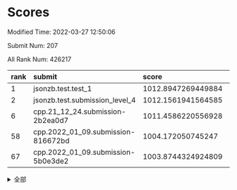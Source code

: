 # Scores

Modified Time: 2022-03-27 12:50:06

Submit Num: 207

All Rank Num: 426217

| rank |               submit               |       score        |       sigma        | pk_num |
| :--- | :--------------------------------- | :----------------- | :----------------- | :----- |
| 1    | jsonzb.test.test_1                 | 1012.8947269449884 | 0.8131650105953311 | 8235   |
| 2    | jsonzb.test.submission_level_4     | 1012.1561941564585 | 0.8316469477497593 | 8238   |
| 6    | cpp.21_12_24.submission-2b2ea0d7   | 1011.4586220556928 | 0.754556701018586  | 8233   |
| 58   | cpp.2022_01_09.submission-816672bd | 1004.172050745247  | 0.7209469155440268 | 8236   |
| 67   | cpp.2022_01_09.submission-5b0e3de2 | 1003.8744324924809 | 0.714248412445718  | 8234   |


<details>
<summary>全部</summary>

| rank |                 submit                 |       score        |       sigma        | pk_num |
| :--- | :------------------------------------- | :----------------- | :----------------- | :----- |
| 1    | jsonzb.test.test_1                     | 1012.8947269449884 | 0.8131650105953311 | 8235   |
| 2    | jsonzb.test.submission_level_4         | 1012.1561941564585 | 0.8316469477497593 | 8238   |
| 3    | gobigger.level_3.submission_level_3_8  | 1012.0983385965914 | 0.7991952093946552 | 8235   |
| 4    | gobigger.level_3.submission_level_3_2  | 1011.9820489092048 | 0.8222900300980784 | 8232   |
| 5    | gobigger.level_3.submission_level_3_6  | 1011.9640688044101 | 0.7777104530329556 | 8240   |
| 6    | cpp.21_12_24.submission-2b2ea0d7       | 1011.4586220556928 | 0.754556701018586  | 8233   |
| 7    | gobigger.level_3.submission_level_3_11 | 1011.3328022412768 | 0.7711718995836014 | 8233   |
| 8    | gobigger.level_3.submission_level_3_30 | 1011.2643047073069 | 0.7884384981976635 | 8233   |
| 9    | gobigger.level_3.submission_level_3_4  | 1011.2391879950798 | 0.7714632645848014 | 8233   |
| 10   | gobigger.level_3.submission_level_3_35 | 1011.1618931913912 | 0.7638312204464361 | 8234   |
| 11   | gobigger.level_3.submission_level_3_3  | 1011.0755270559916 | 0.7601441263586017 | 8233   |
| 12   | gobigger.level_3.submission_level_3_19 | 1010.9757287363077 | 0.7858016896765828 | 8235   |
| 13   | gobigger.level_3.submission_level_3_48 | 1010.9311346480998 | 0.7551774168534626 | 8233   |
| 14   | gobigger.level_3.submission_level_3_32 | 1010.922179818704  | 0.7777283413587514 | 8234   |
| 15   | gobigger.level_3.submission_level_3_15 | 1010.8022888221349 | 0.7632121428708718 | 8234   |
| 16   | gobigger.level_3.submission_level_3_21 | 1010.7822183037839 | 0.7597168866377579 | 8237   |
| 17   | gobigger.level_3.submission_level_3_24 | 1010.6431933201509 | 0.7579497194824093 | 8239   |
| 18   | gobigger.level_3.submission_level_3_25 | 1010.5014005750265 | 0.771953250335544  | 8230   |
| 19   | gobigger.level_3.submission_level_3_17 | 1010.4450537004036 | 0.7748949213538123 | 8240   |
| 20   | gobigger.level_3.submission_level_3_1  | 1010.4330838454115 | 0.7633032481941628 | 8235   |
| 21   | gobigger.level_3.submission_level_3_31 | 1010.4308431409034 | 0.7780020323807085 | 8236   |
| 22   | gobigger.level_3.submission_level_3_45 | 1010.3980546817414 | 0.766497620694285  | 8238   |
| 23   | gobigger.level_3.submission_level_3_13 | 1010.3775370825352 | 0.7634630104682001 | 8238   |
| 24   | gobigger.level_3.submission_level_3_36 | 1010.3532110247498 | 0.781846526955885  | 8241   |
| 25   | gobigger.level_3.submission_level_3_26 | 1010.3398205280538 | 0.7694932946288447 | 8243   |
| 26   | gobigger.level_3.submission_level_3_10 | 1010.3309583067614 | 0.7499800479581296 | 8242   |
| 27   | gobigger.level_3.submission_level_3_47 | 1010.3267003653543 | 0.7612072808153174 | 8242   |
| 28   | gobigger.level_3.submission_level_3_5  | 1010.3198803862537 | 0.7422232860786055 | 8235   |
| 29   | gobigger.level_3.submission_level_3_16 | 1010.2925676494282 | 0.7566559242864347 | 8236   |
| 30   | gobigger.level_3.submission_level_3_38 | 1010.2755169857948 | 0.757629558048539  | 8235   |
| 31   | gobigger.level_3.submission_level_3_39 | 1010.2499326910479 | 0.7642867143943305 | 8235   |
| 32   | gobigger.level_3.submission_level_3_37 | 1010.0692189913111 | 0.7524245427832021 | 8239   |
| 33   | gobigger.level_3.submission_level_3_44 | 1009.9125437887005 | 0.7587664387126991 | 8233   |
| 34   | gobigger.level_3.submission_level_3_7  | 1009.812583109777  | 0.7431641124571107 | 8235   |
| 35   | gobigger.level_3.submission_level_3_33 | 1009.8025506982617 | 0.7568205609614486 | 8241   |
| 36   | gobigger.level_3.submission_level_3_41 | 1009.7164096942482 | 0.742031094435961  | 8236   |
| 37   | gobigger.level_3.submission_level_3_0  | 1009.693033382055  | 0.7567965073325204 | 8233   |
| 38   | gobigger.level_3.submission_level_3_9  | 1009.6053959812892 | 0.7694091464495603 | 8235   |
| 39   | gobigger.level_3.submission_level_3_18 | 1009.6051520868867 | 0.760876282909149  | 8233   |
| 40   | gobigger.level_3.submission_level_3_43 | 1009.5631962240928 | 0.7650676616513639 | 8238   |
| 41   | gobigger.level_3.submission_level_3_40 | 1009.4636675101361 | 0.7591496711103514 | 8238   |
| 42   | gobigger.level_3.submission_level_3_12 | 1009.3646040590911 | 0.7398146526523276 | 8236   |
| 43   | gobigger.level_3.submission_level_3_49 | 1009.2111104579064 | 0.7522128377349966 | 8237   |
| 44   | gobigger.level_3.submission_level_3_14 | 1009.1734260319581 | 0.7554420154650967 | 8234   |
| 45   | gobigger.level_3.submission_level_3_42 | 1009.1591434390434 | 0.7433365217619019 | 8234   |
| 46   | gobigger.level_3.submission_level_3_28 | 1009.1489089214408 | 0.7390594363450416 | 8235   |
| 47   | gobigger.level_3.submission_level_3_23 | 1009.0136999145378 | 0.7266423362429933 | 8242   |
| 48   | gobigger.level_3.submission_level_3_27 | 1008.9299428905126 | 0.763604169737837  | 8236   |
| 49   | gobigger.level_3.submission_level_3_34 | 1008.9134086587967 | 0.7464696050761588 | 8230   |
| 50   | gobigger.level_3.submission_level_3_22 | 1008.7844396630954 | 0.7541070337402871 | 8237   |
| 51   | gobigger.level_3.submission_level_3_29 | 1008.7120276001465 | 0.7447579563553098 | 8236   |
| 52   | gobigger.level_3.submission_level_3_46 | 1008.6314699388395 | 0.752946204616807  | 8234   |
| 53   | gobigger.level_3.submission_level_3_20 | 1008.2221286306262 | 0.7512196032203169 | 8234   |
| 54   | gobigger.level_1.submission_level_1_19 | 1004.5998434666149 | 0.7202105075631009 | 8235   |
| 55   | gobigger.level_1.submission_level_1_3  | 1004.3795028606045 | 0.7251629350017008 | 8233   |
| 56   | gobigger.level_1.submission_level_1_23 | 1004.3428586554455 | 0.7137569400755132 | 8236   |
| 57   | gobigger.level_1.submission_level_1_8  | 1004.2332458165971 | 0.7112210813483963 | 8234   |
| 58   | cpp.2022_01_09.submission-816672bd     | 1004.172050745247  | 0.7209469155440268 | 8236   |
| 59   | gobigger.level_1.submission_level_1_18 | 1004.1688682998824 | 0.7181505209659369 | 8235   |
| 60   | gobigger.level_1.submission_level_1_47 | 1004.1629090558182 | 0.7273506985877382 | 8238   |
| 61   | gobigger.level_1.submission_level_1_5  | 1004.0038147730512 | 0.7198086168549446 | 8235   |
| 62   | gobigger.level_1.submission_level_1_21 | 1003.9576156672674 | 0.7184380332405493 | 8241   |
| 63   | gobigger.level_1.submission_level_1_6  | 1003.9568512784936 | 0.7183795553012486 | 8244   |
| 64   | gobigger.level_1.submission_level_1_2  | 1003.9192492333308 | 0.7173131401712867 | 8233   |
| 65   | gobigger.level_1.submission_level_1_9  | 1003.8861057064809 | 0.7219629086386777 | 8235   |
| 66   | gobigger.level_1.submission_level_1_46 | 1003.8769829565692 | 0.7308945419339414 | 8235   |
| 67   | cpp.2022_01_09.submission-5b0e3de2     | 1003.8744324924809 | 0.714248412445718  | 8234   |
| 68   | gobigger.level_1.submission_level_1_24 | 1003.8286053963408 | 0.71831016766498   | 8232   |
| 69   | gobigger.level_1.submission_level_1_44 | 1003.7801765828708 | 0.714805281210711  | 8238   |
| 70   | gobigger.level_1.submission_level_1_13 | 1003.6786227695883 | 0.7272977779297207 | 8235   |
| 71   | gobigger.level_1.submission_level_1_27 | 1003.6785476451639 | 0.7076497248565342 | 8237   |
| 72   | gobigger.level_1.submission_level_1_49 | 1003.6428313264408 | 0.7392565612318603 | 8238   |
| 73   | gobigger.level_1.submission_level_1_15 | 1003.6414587896378 | 0.7312858647397931 | 8230   |
| 74   | gobigger.level_1.submission_level_1_45 | 1003.6094153598547 | 0.7119086713247105 | 8235   |
| 75   | gobigger.level_1.submission_level_1_20 | 1003.5984383922817 | 0.7224176233179658 | 8244   |
| 76   | gobigger.level_1.submission_level_1_41 | 1003.432878353256  | 0.7264670810105187 | 8237   |
| 77   | gobigger.level_1.submission_level_1_42 | 1003.4100050870597 | 0.7089423564977376 | 8236   |
| 78   | gobigger.level_1.submission_level_1_1  | 1003.2237513470646 | 0.7122449957083653 | 8233   |
| 79   | gobigger.level_1.submission_level_1_14 | 1003.2110019930485 | 0.7167997712136503 | 8235   |
| 80   | gobigger.level_1.submission_level_1_7  | 1003.2084322619991 | 0.7098918515831061 | 8238   |
| 81   | gobigger.level_1.submission_level_1_29 | 1003.1869832066178 | 0.7119070698219949 | 8240   |
| 82   | gobigger.level_1.submission_level_1_34 | 1003.1783298696753 | 0.7215899525300026 | 8238   |
| 83   | gobigger.level_1.submission_level_1_25 | 1003.1677894160518 | 0.7187946813578276 | 8236   |
| 84   | gobigger.level_1.submission_level_1_22 | 1003.1043393074434 | 0.7224180798031054 | 8239   |
| 85   | gobigger.level_1.submission_level_1_43 | 1003.0982351944739 | 0.7161898594793004 | 8237   |
| 86   | gobigger.level_1.submission_level_1_37 | 1003.0728831375392 | 0.6971220395551274 | 8240   |
| 87   | gobigger.level_1.submission_level_1_36 | 1003.0601853373298 | 0.7197680926666268 | 8242   |
| 88   | gobigger.level_1.submission_level_1_4  | 1003.0573801157481 | 0.7142496665964868 | 8234   |
| 89   | gobigger.level_1.submission_level_1_35 | 1003.00265102208   | 0.7103470464656347 | 8233   |
| 90   | gobigger.level_1.submission_level_1_32 | 1002.9769407088937 | 0.7195876835678608 | 8238   |
| 91   | gobigger.level_1.submission_level_1_33 | 1002.9553041971366 | 0.7169582008204136 | 8238   |
| 92   | gobigger.level_1.submission_level_1_31 | 1002.801823918911  | 0.7211239161371099 | 8241   |
| 93   | gobigger.level_1.submission_level_1_48 | 1002.6028185442326 | 0.7149196382569187 | 8240   |
| 94   | gobigger.level_1.submission_level_1_40 | 1002.5220248190515 | 0.7089010633766616 | 8238   |
| 95   | gobigger.level_1.submission_level_1_11 | 1002.499353696956  | 0.712969906023208  | 8236   |
| 96   | gobigger.level_1.submission_level_1_17 | 1002.3178229440823 | 0.7158211578763427 | 8234   |
| 97   | gobigger.level_1.submission_level_1_10 | 1002.3027168651697 | 0.7132841719551939 | 8236   |
| 98   | gobigger.level_1.submission_level_1_16 | 1002.3007094782322 | 0.719840773449276  | 8233   |
| 99   | gobigger.level_1.submission_level_1_0  | 1002.18503491503   | 0.7148441645270414 | 8236   |
| 100  | gobigger.level_1.submission_level_1_30 | 1002.1680138339375 | 0.7122923312191948 | 8233   |
| 101  | gobigger.level_1.submission_level_1_38 | 1002.0024743799037 | 0.7081520105498037 | 8238   |
| 102  | gobigger.level_1.submission_level_1_12 | 1001.9176671925575 | 0.711209680269688  | 8237   |
| 103  | gobigger.level_1.submission_level_1_39 | 1001.8953731130416 | 0.7026576571259419 | 8235   |
| 104  | gobigger.level_1.submission_level_1_28 | 1001.871131471899  | 0.7094613039000134 | 8239   |
| 105  | gobigger.level_1.submission_level_1_26 | 1001.693661400704  | 0.7119172228551393 | 8236   |
| 106  | gobigger.random.submission_random_44   | 997.67900643575    | 0.6991368511482526 | 8236   |
| 107  | gobigger.random.submission_random_36   | 997.5588685383466  | 0.7136628032547142 | 8236   |
| 108  | gobigger.random.submission_random_48   | 997.4854782149721  | 0.6999444091042313 | 8232   |
| 109  | gobigger.random.submission_random_35   | 997.3108981170955  | 0.7034943102567102 | 8234   |
| 110  | gobigger.random.submission_random_24   | 997.2540999161012  | 0.7052513060327593 | 8234   |
| 111  | gobigger.random.submission_random_9    | 997.0760864240663  | 0.7142902914922535 | 8237   |
| 112  | gobigger.random.submission_random_30   | 996.9221282142743  | 0.6952092308620319 | 8234   |
| 113  | gobigger.random.submission_random_40   | 996.8206088460239  | 0.7076882266061794 | 8238   |
| 114  | gobigger.random.submission_random_20   | 996.7056010654504  | 0.7107923197450061 | 8236   |
| 115  | gobigger.random.submission_random_19   | 996.505248669631   | 0.726423466806254  | 8238   |
| 116  | gobigger.random.submission_random_15   | 996.4508757965823  | 0.708759812463823  | 8238   |
| 117  | gobigger.random.submission_random_18   | 996.4322339939398  | 0.7142428772181807 | 8238   |
| 118  | gobigger.random.submission_random_8    | 996.4281752913     | 0.697324404314415  | 8234   |
| 119  | gobigger.random.submission_random_49   | 996.4200940128355  | 0.6945168041687952 | 8234   |
| 120  | gobigger.random.submission_random_42   | 996.4121528503512  | 0.6943691808793945 | 8233   |
| 121  | gobigger.random.submission_random_13   | 996.4119103868455  | 0.7124973252157787 | 8231   |
| 122  | gobigger.random.submission_random_43   | 996.3839121147864  | 0.7132599170628651 | 8234   |
| 123  | gobigger.random.submission_random_7    | 996.3536638163258  | 0.7148285374047444 | 8235   |
| 124  | gobigger.random.submission_random_11   | 996.3069104150643  | 0.7092131607108353 | 8236   |
| 125  | gobigger.random.submission_random_16   | 996.25710319797    | 0.7091182854860693 | 8238   |
| 126  | gobigger.random.submission_random_38   | 996.2540200306933  | 0.717898775209182  | 8240   |
| 127  | gobigger.random.submission_random_41   | 996.1978303460008  | 0.7107134353130016 | 8235   |
| 128  | gobigger.random.submission_random_26   | 996.1700802965622  | 0.7123893866987541 | 8241   |
| 129  | gobigger.random.submission_random_17   | 996.0947448598243  | 0.7162913888579453 | 8236   |
| 130  | gobigger.random.submission_random_6    | 996.0778595368715  | 0.7138035827664698 | 8238   |
| 131  | gobigger.random.submission_random_5    | 996.0598630903821  | 0.7257240827310139 | 8239   |
| 132  | gobigger.random.submission_random_10   | 995.8988849655108  | 0.7093677050374064 | 8237   |
| 133  | gobigger.random.submission_random_21   | 995.8803090270698  | 0.7015211901093769 | 8235   |
| 134  | gobigger.random.submission_random_2    | 995.8149162550988  | 0.70565206173097   | 8237   |
| 135  | gobigger.random.submission_random_0    | 995.8122395222308  | 0.7269152474968014 | 8234   |
| 136  | gobigger.random.submission_random_29   | 995.8065084145717  | 0.7072158493448524 | 8236   |
| 137  | gobigger.random.submission_random_23   | 995.7993449164383  | 0.6940256575815297 | 8232   |
| 138  | gobigger.random.submission_random_27   | 995.7952312745165  | 0.7019382053899428 | 8240   |
| 139  | gobigger.random.submission_random_45   | 995.7249114359986  | 0.7158522508443745 | 8230   |
| 140  | gobigger.random.submission_random_47   | 995.7187804224267  | 0.697190862158108  | 8235   |
| 141  | gobigger.random.submission_random_12   | 995.7010378226669  | 0.7133015325443656 | 8232   |
| 142  | gobigger.random.submission_random_32   | 995.5966792794989  | 0.707911062298743  | 8239   |
| 143  | gobigger.random.submission_random_33   | 995.5381944733492  | 0.7062591996015288 | 8236   |
| 144  | gobigger.random.submission_random_46   | 995.5019419183309  | 0.7034098725239222 | 8231   |
| 145  | gobigger.random.submission_random_22   | 995.4707727688269  | 0.7132428265481506 | 8239   |
| 146  | gobigger.random.submission_random_34   | 995.4296587600849  | 0.7336254509044551 | 8230   |
| 147  | gobigger.random.submission_random_37   | 995.2858621562544  | 0.7184205956776639 | 8243   |
| 148  | gobigger.random.submission_random_25   | 995.2118531271076  | 0.7286532971732277 | 8236   |
| 149  | gobigger.random.submission_random_14   | 995.1778611184287  | 0.7373229179103842 | 8239   |
| 150  | gobigger.random.submission_random_31   | 995.1485742908947  | 0.7027680995634578 | 8233   |
| 151  | gobigger.random.submission_random_28   | 995.1289257935123  | 0.722399560847486  | 8236   |
| 152  | gobigger.random.submission_random_3    | 995.001127170327   | 0.7295349799641234 | 8233   |
| 153  | gobigger.random.submission_random_39   | 994.8753141282642  | 0.7209327073830138 | 8234   |
| 154  | gobigger.random.submission_random_1    | 994.8670003158727  | 0.7174491402997959 | 8240   |
| 155  | gobigger.random.submission_random_4    | 994.8124600545668  | 0.722534406531     | 8241   |
| 156  | gobigger.level_2.submission_level_2_12 | 994.2163328451356  | 0.7313406081299635 | 8237   |
| 157  | gobigger.level_2.submission_level_2_41 | 993.9209725628929  | 0.7281580591094361 | 8239   |
| 158  | gobigger.level_2.submission_level_2_32 | 993.6784398371128  | 0.7222094650144789 | 8231   |
| 159  | gobigger.level_2.submission_level_2_11 | 993.5282977520947  | 0.7358587027437419 | 8234   |
| 160  | gobigger.level_2.submission_level_2_43 | 993.5216807049445  | 0.7345886348296359 | 8235   |
| 161  | gobigger.level_2.submission_level_2_27 | 993.4421233317281  | 0.7478179078452962 | 8232   |
| 162  | gobigger.level_2.submission_level_2_29 | 993.3505910157629  | 0.7262355926787791 | 8232   |
| 163  | gobigger.level_2.submission_level_2_44 | 992.8282666129372  | 0.7218461958957773 | 8240   |
| 164  | gobigger.level_2.submission_level_2_2  | 992.8162003208971  | 0.7483056305092559 | 8235   |
| 165  | gobigger.level_2.submission_level_2_19 | 992.70844799234    | 0.7261863672093969 | 8235   |
| 166  | gobigger.level_2.submission_level_2_48 | 992.6603220037571  | 0.7520690768616638 | 8237   |
| 167  | gobigger.level_2.submission_level_2_23 | 992.6539482343235  | 0.7379691859797012 | 8241   |
| 168  | gobigger.level_2.submission_level_2_13 | 992.6476222477626  | 0.7502419813197275 | 8235   |
| 169  | gobigger.level_2.submission_level_2_38 | 992.6229933446     | 0.7449789019078908 | 8235   |
| 170  | gobigger.level_2.submission_level_2_20 | 992.6134097710668  | 0.7394768558449654 | 8237   |
| 171  | gobigger.level_2.submission_level_2_49 | 992.4746756933026  | 0.7458250716113374 | 8240   |
| 172  | gobigger.level_2.submission_level_2_47 | 992.3334460892308  | 0.7413024879520401 | 8240   |
| 173  | gobigger.level_2.submission_level_2_6  | 992.2547770174587  | 0.7509884776047312 | 8235   |
| 174  | gobigger.level_2.submission_level_2_16 | 992.2200730177161  | 0.7394324681143973 | 8242   |
| 175  | gobigger.level_2.submission_level_2_37 | 992.2189401583718  | 0.7695196824562895 | 8235   |
| 176  | gobigger.level_2.submission_level_2_18 | 992.1589973505507  | 0.7556093167362004 | 8234   |
| 177  | gobigger.level_2.submission_level_2_24 | 992.1482894170982  | 0.7405184001381001 | 8239   |
| 178  | gobigger.level_2.submission_level_2_35 | 992.086545190695   | 0.7491560719687433 | 8230   |
| 179  | gobigger.level_2.submission_level_2_0  | 992.0466279965002  | 0.7332418847663682 | 8231   |
| 180  | gobigger.level_2.submission_level_2_9  | 992.0134716873608  | 0.7515329513959971 | 8234   |
| 181  | gobigger.level_2.submission_level_2_45 | 992.0121212653711  | 0.7392066649889935 | 8232   |
| 182  | gobigger.level_2.submission_level_2_30 | 992.01131980238    | 0.7367953356999972 | 8234   |
| 183  | gobigger.level_2.submission_level_2_10 | 991.9329550423116  | 0.7197278535998428 | 8234   |
| 184  | gobigger.level_2.submission_level_2_31 | 991.9069671070044  | 0.7401495246573673 | 8237   |
| 185  | gobigger.level_2.submission_level_2_22 | 991.9049711882514  | 0.7463543072863652 | 8237   |
| 186  | gobigger.level_2.submission_level_2_15 | 991.8466594070193  | 0.7241214854062639 | 8243   |
| 187  | gobigger.level_2.submission_level_2_5  | 991.815123180074   | 0.7375735552292153 | 8237   |
| 188  | gobigger.level_2.submission_level_2_46 | 991.7339001839165  | 0.7465995346361791 | 8238   |
| 189  | gobigger.level_2.submission_level_2_4  | 991.7317095520615  | 0.7607342331591557 | 8234   |
| 190  | gobigger.level_2.submission_level_2_14 | 991.7054607130327  | 0.731691723547692  | 8236   |
| 191  | gobigger.level_2.submission_level_2_8  | 991.6201709882566  | 0.7498502417503341 | 8235   |
| 192  | gobigger.level_2.submission_level_2_17 | 991.5980749816973  | 0.7380284667688083 | 8237   |
| 193  | gobigger.level_2.submission_level_2_25 | 991.5202505541793  | 0.7675392501152084 | 8241   |
| 194  | gobigger.level_2.submission_level_2_33 | 991.4757108069268  | 0.7456048002312966 | 8241   |
| 195  | gobigger.level_2.submission_level_2_36 | 991.4686262564189  | 0.7671545763362279 | 8237   |
| 196  | gobigger.level_2.submission_level_2_1  | 991.4683067781364  | 0.7484003635830737 | 8236   |
| 197  | gobigger.level_2.submission_level_2_42 | 991.4579561923043  | 0.7384819115116226 | 8238   |
| 198  | gobigger.level_2.submission_level_2_7  | 991.4472272045332  | 0.7487731959356206 | 8237   |
| 199  | gobigger.level_2.submission_level_2_21 | 991.3136222795757  | 0.7730055900700861 | 8236   |
| 200  | gobigger.level_2.submission_level_2_40 | 991.2803211855738  | 0.7437965710189337 | 8234   |
| 201  | gobigger.level_2.submission_level_2_26 | 991.2578787545903  | 0.7675984151919368 | 8237   |
| 202  | gobigger.level_2.submission_level_2_28 | 990.5478552202919  | 0.7522143625821422 | 8237   |
| 203  | gobigger.level_2.submission_level_2_3  | 990.4717802160512  | 0.7495655596465783 | 8229   |
| 204  | gobigger.level_2.submission_level_2_39 | 990.3297503869965  | 0.7669483762901125 | 8233   |
| 205  | gobigger.level_2.submission_level_2_34 | 990.3065664629515  | 0.7575027547683004 | 8238   |
| 206  | gobigger.none.submission_none_0        | 976.8830583377779  | 1.346038978081062  | 8239   |
| 207  | gobigger.none.submission_none_1        | 976.2494652672541  | 1.481664992755808  | 8234   |

</details>
